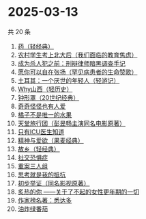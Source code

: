 # 2025-03-13

共 20 条

<!-- BEGIN WEREAD -->
<!-- 最后更新时间 2025-03-13 00:11:18 +0800 -->
1. [药（轻经典）](https://weread.qq.com/web/bookDetail/30c32830813ab9bd2g01636c)
1. [农村学生考上北大后（我们面临的教育焦虑）](https://weread.qq.com/web/bookDetail/9d032840813ab9b4ag0100cf)
1. [成为杀人犯之前：刑辩律师暗黑调查手记](https://weread.qq.com/web/bookDetail/8f1322d0813ab9b44g012d6f)
1. [愿你可以自在张扬（罕见病患者的生命赞歌）](https://weread.qq.com/web/bookDetail/866324f0813ab9b70g013cde)
1. [土耳其：一个厌世的年轻人（轻游记）](https://weread.qq.com/web/bookDetail/a46328b0813ab9bc6g010d66)
1. [Why山西（轻历史）](https://weread.qq.com/web/bookDetail/3cc32520813ab9badg010195)
1. [钟形罩（20世纪经典）](https://weread.qq.com/web/bookDetail/3f4320005d0ff13f440f223)
1. [奇奇怪怪也有人爱](https://weread.qq.com/web/bookDetail/86732840813ab9b89g01795b)
1. [橘子不是唯一的水果](https://weread.qq.com/web/bookDetail/293326407169980c293f877)
1. [天堂旅行团（彭昱畅主演同名电影原著）](https://weread.qq.com/web/bookDetail/1cc32510726d716d1cc2484)
1. [只有ICU医生知道](https://weread.qq.com/web/bookDetail/786321f0813ab9b25g019ee9)
1. [精神与爱欲（果麦经典）](https://weread.qq.com/web/bookDetail/83132770813ab78c6g013ba8)
1. [故乡（轻经典）](https://weread.qq.com/web/bookDetail/76f32920813ab9babg019619)
1. [社交恐惧症](https://weread.qq.com/web/bookDetail/e29329a07224e31fe2901ca)
1. [重案三人组](https://weread.qq.com/web/bookDetail/3ba32530813ab9b07g01863c)
1. [思考就是我的抵抗](https://weread.qq.com/web/bookDetail/67432d00813ab9baag014be2)
1. [初步举证（同名影视原著）](https://weread.qq.com/web/bookDetail/c9c320a0813ab9b5ag0108e8)
1. [炙热的你 ——关于了不起的女性更年期的一切](https://weread.qq.com/web/bookDetail/f5432f40813ab7c54g01906d)
1. [作家榜名著：悉达多](https://weread.qq.com/web/bookDetail/3b532c50813ab7429g014933)
1. [油炸绿番茄](https://weread.qq.com/web/bookDetail/a3e32780813ab99c2g015bf4)
<!-- END WEREAD -->